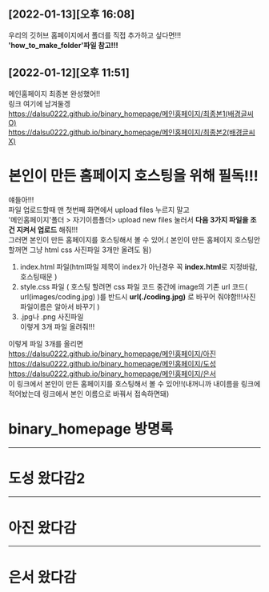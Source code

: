    [2022-01-13][오후 16:08]
   -----------------------------------------
   우리의 깃허브 홈페이지에서 폴더를 직접 추가하고 싶다면!!!  
   **'how_to_make_folder'파일 참고!!!**  
   
 
   [2022-01-12][오후 11:51]  
   -----------------------------------------
   메인홈페이지 최종본 완성했어!!  
   링크 여기에 남겨둘겡  
   https://dalsu0222.github.io/binary_homepage/메인홈페이지/최종본1(배경글씨O)  
   https://dalsu0222.github.io/binary_homepage/메인홈페이지/최종본2(배경글씨X)  
   
   
   본인이 만든 홈페이지 호스팅을 위해 필독!!!
   =========================================
   얘들아!!!  
   파일 업로드할때 맨 첫번째 화면에서 upload files 누르지 말고  
   '메인홈페이지'폴더 > 자기이름폴더> upload new files 눌러서 **다음 3가지 파일을 조건 지켜서 업로드** 해줘!!!  
   그러면 본인이 만든 홈페이지를 호스팅해서 볼 수 있어.( 본인이 만든 홈페이지 호스팅안할꺼면 그냥 html css 사진파일 3개만 올려도 됨)  
   1. index.html 파일(html파일 제목이 index가 아닌경우 꼭 **index.html**로 지정바람, 호스팅때문 )  
   2. style.css 파일 ( 호스팅 할려면 css 파일 코드 중간에 image의 기존 url 코드( url(images/coding.jpg) )를 반드시 **url(./coding.jpg)** 로 바꾸어 줘야함!!!사진 파일이름은 알아서 바꾸기 )  
   4.  .jpg나 .png 사진파일   
   이렇게 3개 파일 올려줘!!!  
   
   이렇게 파일 3개를 올리면   
   https://dalsu0222.github.io/binary_homepage/메인홈페이지/아진  
   https://dalsu0222.github.io/binary_homepage/메인홈페이지/도성  
   https://dalsu0222.github.io/binary_homepage/메인홈페이지/은서   
   이 링크에서 본인이 만든 홈페이지를 호스팅해서 볼 수 있어!!(내꺼니까 내이름을 링크에 적어놨는데 링크에서 본인 이름으로 바꿔서 접속하면돼)  
    

# binary_homepage 방명록
---------------------
# 도성 왔다감2
----------------------
# 아진 왔다감
---------------------
# 은서 왔다감
